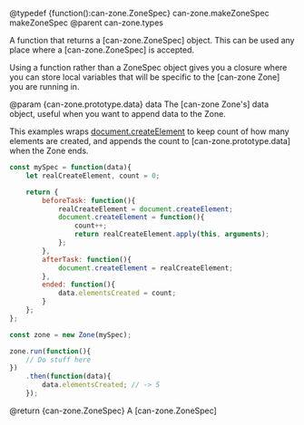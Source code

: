 @typedef {function():can-zone.ZoneSpec} can-zone.makeZoneSpec makeZoneSpec
@parent can-zone.types

A function that returns a [can-zone.ZoneSpec] object. This can be used any place where a [can-zone.ZoneSpec] is accepted.

Using a function rather than a ZoneSpec object gives you a closure where you can store local variables that will be specific to the [can-zone Zone] you are running in.

@param {can-zone.prototype.data} data The [can-zone Zone's] data object, useful when you want to append data to the Zone.

This examples wraps [document.createElement](https://developer.mozilla.org/en-US/docs/Web/API/Document/createElement) to keep count of how many elements are created, and appends the count to [can-zone.prototype.data] when the Zone ends.

```js
const mySpec = function(data){
	let realCreateElement, count = 0;

	return {
		beforeTask: function(){
			realCreateElement = document.createElement;
			document.createElement = function(){
				count++;
				return realCreateElement.apply(this, arguments);
			};
		},
		afterTask: function(){
			document.createElement = realCreateElement;
		},
		ended: function(){
			data.elementsCreated = count;
		}
	};
};

const zone = new Zone(mySpec);

zone.run(function(){
	// Do stuff here
})
	.then(function(data){
		data.elementsCreated; // -> 5
	});
```

@return {can-zone.ZoneSpec} A [can-zone.ZoneSpec]
